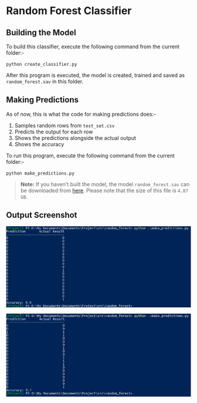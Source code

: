 # Random Forest Classifier

## Building the Model

To build this classifier, execute the following command from the current folder:-
```
python create_classifier.py
```
After this program is executed, the model is created, trained and saved as `random_forest.sav` in this folder.

## Making Predictions

As of now, this is what the code for making predictions does:-
1. Samples random rows from `test_set.csv`
2. Predicts the output for each row
3. Shows the predictions alongside the actual output
4. Shows the accuracy

To run this program, execute the following command from the current folder:-
```
python make_predictions.py
```

> **Note:** If you haven't built the model, the model `random_forest.sav` can be downloaded from [here](https://drive.google.com/drive/folders/1ENGLS1iYebGZJKPndEneSfW3ZhvUABnz?usp=sharing). Please note that the size of this file is `4.87 GB`.

## Output Screenshot

![Random Forest Classifier - Screenshot of Output](screenshot_1.png?raw=true "Random Forest Classifier - Screenshot of Output")

![Random Forest Classifier - Screenshot of Output](screenshot_2.png?raw=true "Random Forest Classifier - Screenshot of Output")